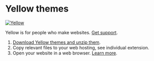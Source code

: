Yellow themes
=============
[![Yellow](https://raw.githubusercontent.com/datenstrom/yellow-developers/master/media/images/yellow-photo.jpg)](http://datenstrom.se/yellow)

Yellow is for people who make websites. [Get support](http://developers.datenstrom.se/help/support).

1. [Download Yellow themes and unzip them](https://github.com/datenstrom/yellow-themes/archive/master.zip).  
2. Copy relevant files to your web hosting, see individual extension.  
3. Open your website in a web browser. [Learn more](http://developers.datenstrom.se/help/).
